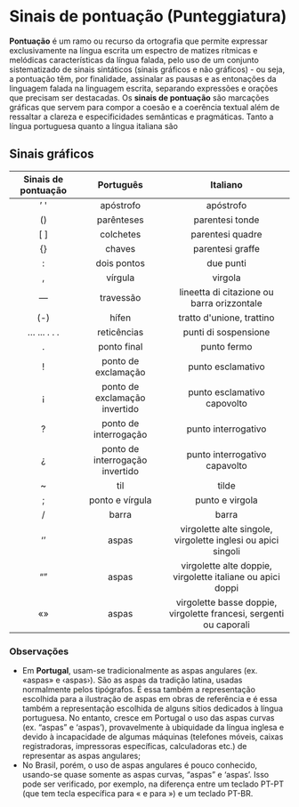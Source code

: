 # Sinais de pontuação (Punteggiatura)

**Pontuação** é um ramo ou recurso da ortografia que permite expressar exclusivamente na língua escrita um espectro de matizes rítmicas e melódicas características da língua falada, pelo uso de um conjunto sistematizado de sinais sintáticos (sinais gráficos e não gráficos) - ou seja, a pontuação têm, por finalidade, assinalar as pausas e as entonações da linguagem falada na linguagem escrita, separando expressões e orações que precisam ser destacadas. Os **sinais de pontuação** são marcações gráficas que servem para compor a coesão e a coerência textual além de ressaltar a clareza e especificidades semânticas e pragmáticas. Tanto a língua portuguesa quanto a língua italiana são 

## Sinais gráficos

Sinais de pontuação         | Português                                   |Italiano
:-------------------------: | :-----------------------------------------: | :-----------------:
’ '                         | apóstrofo                                   | apóstrofo
()                          | parênteses                                  | parentesi tonde
[ ]                         | colchetes                                   | parentesi quadre
{}                          | chaves                                      | parentesi graffe
:                           | dois pontos                                 | due punti
,                           | vírgula                                     | virgola
—                           | travessão                                   | lineetta di citazione ou barra orizzontale
(-)                         | hífen                                       | tratto d'unione, trattino
… ... . . .                 | reticências                                 | punti di sospensione
.                           | ponto final                                 | punto fermo
!                           | ponto de exclamação                    	    | punto esclamativo
¡                           | ponto de exclamação invertido               | punto esclamativo capovolto
?                           | ponto de interrogação                       | punto interrogativo
¿                           | ponto de interrogação invertido             | punto interrogativo capavolto
~                           | til                                         | tilde
;                           | ponto e vírgula                             | punto e virgola
/                           | barra                                       | barra
‘’                          | aspas                                       | virgolette alte singole, virgolette inglesi ou apici singoli
“”                          | aspas                                       | virgolette alte doppie, virgolette italiane ou apici doppi
«»                          | aspas                                       | virgolette basse doppie, virgolette francesi, sergenti  ou caporali



### Observações
* Em **Portugal**, usam-se tradicionalmente as aspas angulares (ex. «aspas» e ‹aspas›). São as aspas da tradição latina, usadas normalmente pelos tipógrafos. É essa também a representação escolhida para a ilustração de aspas em obras de referência e é essa também a representação escolhida de alguns sítios dedicados à língua portuguesa. No entanto, cresce em Portugal o uso das aspas curvas (ex. “aspas” e ‘aspas’), provavelmente à ubiquidade da língua inglesa e devido à incapacidade de algumas máquinas (telefones móveis, caixas registradoras, impressoras específicas, calculadoras etc.) de representar as aspas angulares;
* No Brasil, porém, o uso de aspas angulares é pouco conhecido, usando-se quase somente as aspas curvas, “aspas” e ‘aspas’. Isso pode ser verificado, por exemplo, na diferença entre um teclado PT-PT (que tem tecla específica para « e para ») e um teclado PT-BR.
